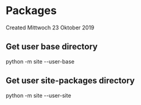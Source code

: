 # Packages
Created Mittwoch 23 Oktober 2019

Get user base directory
-----------------------
python -m site --user-base

Get user site-packages directory
--------------------------------
python -m site --user-site

